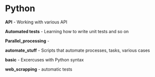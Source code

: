 # Python

**API** - Working with various API

**Automated tests** - Learning how to write unit tests and so on

**Parallel_processing** - 
	
**automate_stuff** - Scripts that automate processes, tasks, various cases
	
**basic** - Excercuses with Python syntax

**web_scrapping** - automatic tests
